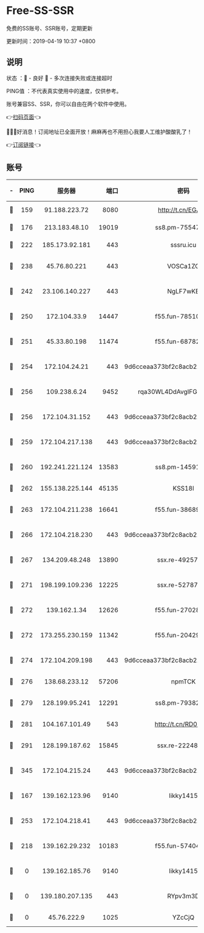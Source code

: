 # Free-SS-SSR

免费的SS账号、SSR账号，定期更新

更新时间：2019-04-19 10:37 +0800

## 说明

状态     ：🙂 - 良好 🙁 - 多次连接失败或连接超时

PING值   ：不代表真实使用中的速度，仅供参考。

账号兼容SS、SSR，你可以自由在两个软件中使用。

👉[扫码页面](https://liesauer.github.io/Free-SS-SSR/)👈

🎉🎉🎉好消息！订阅地址已全面开放！麻麻再也不用担心我要人工维护酸酸乳了！

👉[订阅链接](https://www.liesauer.net/yogurt/subscribe?ACCESS_TOKEN=DAYxR3mMaZAsaqUb)👈

## 账号

|-|PING|服务器|端口|密码|加密方式|区域|
|:----:|:----:|:-----:|-----:|:----:|:----:|:----:|
|🙂|159|91.188.223.72|8080|http://t.cn/EGJIyrl|rc4-md5|RU|
|🙂|176|213.183.48.10|19019|ss8.pm-75547341|rc4-md5|RU|
|🙂|222|185.173.92.181|443|sssru.icu|rc4-md5|RU|
|🙂|238|45.76.80.221|443|VOSCa1ZG|aes-256-cfb|DE|
|🙂|242|23.106.140.227|443|NgLF7wKB|aes-256-cfb|US|
|🙂|250|172.104.33.9|14447|f55.fun-78510232|aes-256-cfb|SG|
|🙂|251|45.33.80.198|11474|f55.fun-68782976|aes-256-cfb|US|
|🙂|254|172.104.24.21|443|9d6cceaa373bf2c8acb22e60b6a58be6|aes-256-cfb|US|
|🙂|256|109.238.6.24|9452|rqa30WL4DdAvgIFG6Fs3znzTa|aes-256-cfb|FR|
|🙂|256|172.104.31.152|443|9d6cceaa373bf2c8acb22e60b6a58be6|aes-256-cfb|US|
|🙂|259|172.104.217.138|443|9d6cceaa373bf2c8acb22e60b6a58be6|aes-256-cfb|US|
|🙂|260|192.241.221.124|13583|ss8.pm-14591915|aes-256-cfb|US|
|🙂|262|155.138.225.144|45135|KSS18l|rc4-md5|US|
|🙂|263|172.104.211.238|16641|f55.fun-38689817|aes-256-cfb|US|
|🙂|266|172.104.218.230|443|9d6cceaa373bf2c8acb22e60b6a58be6|aes-256-cfb|US|
|🙂|267|134.209.48.248|13890|ssx.re-49257265|aes-256-cfb|US|
|🙂|271|198.199.109.236|12225|ssx.re-52787591|aes-256-cfb|US|
|🙂|272|139.162.1.34|12626|f55.fun-27028669|aes-256-cfb|SG|
|🙂|272|173.255.230.159|11342|f55.fun-20429698|aes-256-cfb|US|
|🙂|274|172.104.209.198|443|9d6cceaa373bf2c8acb22e60b6a58be6|aes-256-cfb|US|
|🙂|276|138.68.233.12|57206|npmTCK|rc4-md5|US|
|🙂|279|128.199.95.241|12291|ss8.pm-79382755|aes-256-cfb|SG|
|🙂|281|104.167.101.49|543|http://t.cn/RD0D7sx|rc4-md5|CA|
|🙂|291|128.199.187.62|15845|ssx.re-22248043|aes-256-cfb|SG|
|🙂|345|172.104.215.24|443|9d6cceaa373bf2c8acb22e60b6a58be6|aes-256-cfb|US|
|🙂|167|139.162.123.96|9140|likky1415|aes-256-cfb|JP|
|🙂|253|172.104.218.41|443|9d6cceaa373bf2c8acb22e60b6a58be6|aes-256-cfb|US|
|🙁|218|139.162.29.232|10183|f55.fun-57404828|aes-256-cfb|SG|
|🙁|0|139.162.185.76|9140|likky1415|aes-256-cfb|DE|
|🙁|0|139.180.207.135|443|RYpv3m3D|aes-256-cfb|JP|
|🙁|0|45.76.222.9|1025|YZcCjQ|rc4-md5|JP|
